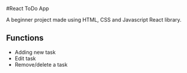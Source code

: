 #React ToDo App

A beginner project made using HTML, CSS and Javascript React library.

## Functions

- Adding new task
- Edit task
- Remove/delete a task


